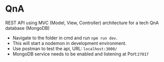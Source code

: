 # QnA
REST API using MVC (Model, View, Controller) architecture for a tech QnA database (MongoDB)
- Navigate to the folder in cmd and run ```npm run dev```.
- This will start a nodemon in development environment.
- Use postman to test the api, URL: ```localhost:3000/```
- MongoDB service needs to be enabled and listening at Port:```27017```
